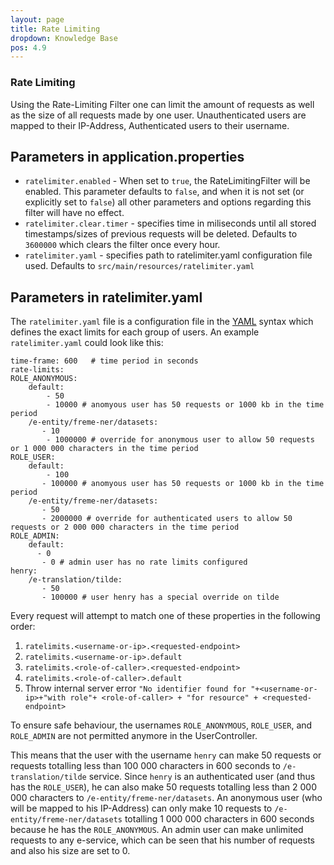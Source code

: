 ```yaml
---
layout: page
title: Rate Limiting
dropdown: Knowledge Base
pos: 4.9
---
```

### Rate Limiting
Using the Rate-Limiting Filter one can limit the amount of requests as well as the size of all requests made by one user.
Unauthenticated users are mapped to their IP-Address, Authenticated users to their username.

## Parameters in application.properties

* `ratelimiter.enabled` - When set to `true`, the RateLimitingFilter will be enabled. This parameter defaults to `false`, and when it is not set (or explicitly set to `false`) all other parameters and options regarding this filter will have no effect.
* `ratelimiter.clear.timer` - specifies time in miliseconds until all stored timestamps/sizes of previous requests will be deleted. Defaults to `3600000` which clears the filter once every hour.
* `ratelimiter.yaml` - specifies path to ratelimiter.yaml configuration file used. Defaults to `src/main/resources/ratelimiter.yaml`

## Parameters in ratelimiter.yaml

The `ratelimiter.yaml` file is a configuration file in the [YAML](https://de.wikipedia.org/wiki/YAML) syntax which defines the exact limits for each group of users.
An example `ratelimiter.yaml` could look like this:

```
time-frame: 600   # time period in seconds
rate-limits:
ROLE_ANONYMOUS:
    default:
        - 50
        - 10000 # anomyous user has 50 requests or 1000 kb in the time period
    /e-entity/freme-ner/datasets:
       - 10
        - 1000000 # override for anonymous user to allow 50 requests or 1 000 000 characters in the time period
ROLE_USER:
    default:
        - 100
       - 100000 # anomyous user has 50 requests or 1000 kb in the time period
    /e-entity/freme-ner/datasets:
       - 50
       - 2000000 # override for authenticated users to allow 50 requests or 2 000 000 characters in the time period
ROLE_ADMIN:
    default:
      - 0
       - 0 # admin user has no rate limits configured
henry:
    /e-translation/tilde:
       - 50
       - 100000 # user henry has a special override on tilde
```

Every request will attempt to match one of these properties in the following order:

1. `ratelimits.<username-or-ip>.<requested-endpoint>`
2. `ratelimits.<username-or-ip>.default`
3. `ratelimits.<role-of-caller>.<requested-endpoint>`
4. `ratelimits.<role-of-caller>.default`
5. Throw internal server error `"No identifier found for "+<username-or-ip>+"with role"+ <role-of-caller> + "for resource" + <requested-endpoint>`

To ensure safe behaviour, the usernames `ROLE_ANONYMOUS`, `ROLE_USER`, and `ROLE_ADMIN` are not permitted anymore in the UserController.

This means that the user with the username `henry` can make 50 requests or requests totalling less than 100 000 characters in 600 seconds to `/e-translation/tilde` service. Since `henry` is an authenticated user (and thus has the `ROLE_USER`), he can also make 50 requests totalling less than 2 000 000 characters to `/e-entity/freme-ner/datasets`.
An anonymous user (who will be mapped to his IP-Address) can only make 10 requests to `/e-entity/freme-ner/datasets` totalling 1 000 000 characters in 600 seconds because he has the `ROLE_ANONYMOUS`.
An admin user can make unlimited requests to any e-service, which can be seen that his number of requests and also his size are set to 0.